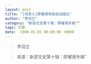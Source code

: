 ```yaml
---
layout: post
title: "[待录入]廖耀湘率部血战缅北"
author: "李羽立"
category: "新邵文史第十辑：廖耀湘专辑""
tags: 分类
date:  1900-01-01 00:00:00 +0000
---
```

> 李羽立



> 来源：新邵文史第十辑：廖耀湘专辑"